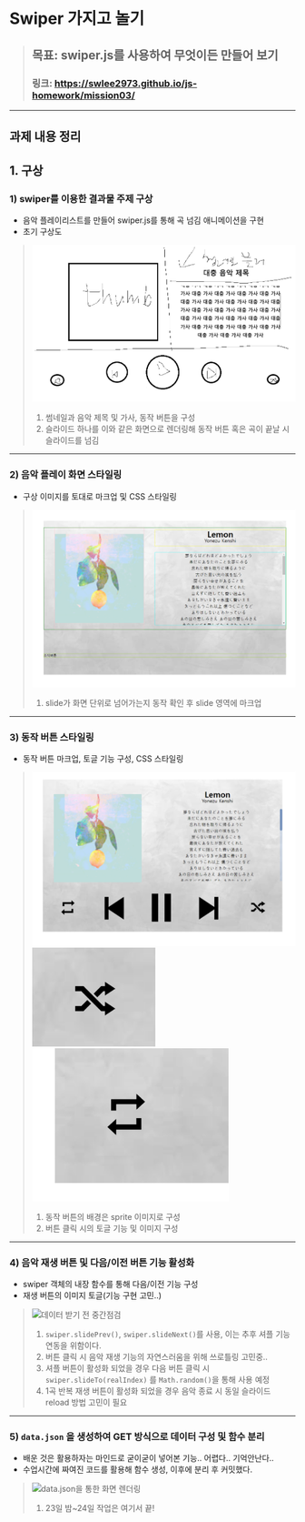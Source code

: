 # Swiper 가지고 놀기

> ## 목표: swiper.js를 사용하여 무엇이든 만들어 보기
> ### 링크: https://swlee2973.github.io/js-homework/mission03/

---

## 과제 내용 정리
## 1. 구상
### 1) swiper를 이용한 결과물 주제 구상
* 음악 플레이리스트를 만들어 swiper.js를 통해 곡 넘김 애니메이션을 구현
* 초기 구상도
> ![초기 구상도](./screenshots/초기%20구상.png)
> 1. 썸네일과 음악 제목 및 가사, 동작 버튼을 구성 <br />
> 2. 슬라이드 하나를 이와 같은 화면으로 렌더링해 동작 버튼 혹은 곡이 끝날 시 슬라이드를 넘김

---
### 2) 음악 플레이 화면 스타일링
* 구상 이미지를 토대로 마크업 및 CSS 스타일링
> ![화면 스타일링](./screenshots/음악정보%20스타일링.png)
> 1. slide가 화면 단위로 넘어가는지 동작 확인 후 slide 영역에 마크업 <br />

---
### 3) 동작 버튼 스타일링
* 동작 버튼 마크업, 토글 기능 구성, CSS 스타일링
> ![동작버튼 add](./screenshots/동작버튼%20add.png)
> ![셔플버튼 토글](./screenshots/셔플버튼%20토글.gif) ![반복버튼 토글](./screenshots/반복재생%20버튼%20토글.gif)
> 1. 동작 버튼의 배경은 sprite 이미지로 구성 <br />
> 2. 버튼 클릭 시의 토글 기능 및 이미지 구성 <br />

---
### 4) 음악 재생 버튼 및 다음/이전 버튼 기능 활성화
* swiper 객체의 내장 함수를 통해 다음/이전 기능 구성
* 재생 버튼의 이미지 토글(기능 구현 고민..)
> ![데이터 받기 전 중간점검](./screenshots/데이터%20받기%20전%20중간점검.gif)
> 1. `swiper.slidePrev()`, `swiper.slideNext()`를 사용, 이는 추후 셔플 기능 연동을 위함이다. <br />
> 2. 버튼 클릭 시 음악 재생 기능의 자연스러움을 위해 쓰로틀링 고민중.. <br />
> 3. 셔플 버튼이 활성화 되었을 경우 다음 버튼 클릭 시 `swiper.slideTo(realIndex)`    를 `Math.random()`을 통해 사용 예정 <br />
> 4. 1곡 반복 재생 버튼이 활성화 되었을 경우 음악 종료 시 동일 슬라이드 reload 방법 고민이 필요

---
### 5) `data.json` 을 생성하여 GET 방식으로 데이터 구성 및 함수 분리
* 배운 것은 활용하자는 마인드로 굳이굳이 넣어본 기능.. 어렵다.. 기억안난다..
* 수업시간에 짜여진 코드를 활용해 함수 생성, 이후에 분리 후 커밋했다.
> ![data.json을 통한 화면 렌더링](./screenshots/json을%20통한%20화면%20렌더링.gif)
> 1. 23일 밤~24일 작업은 여기서 끝!



